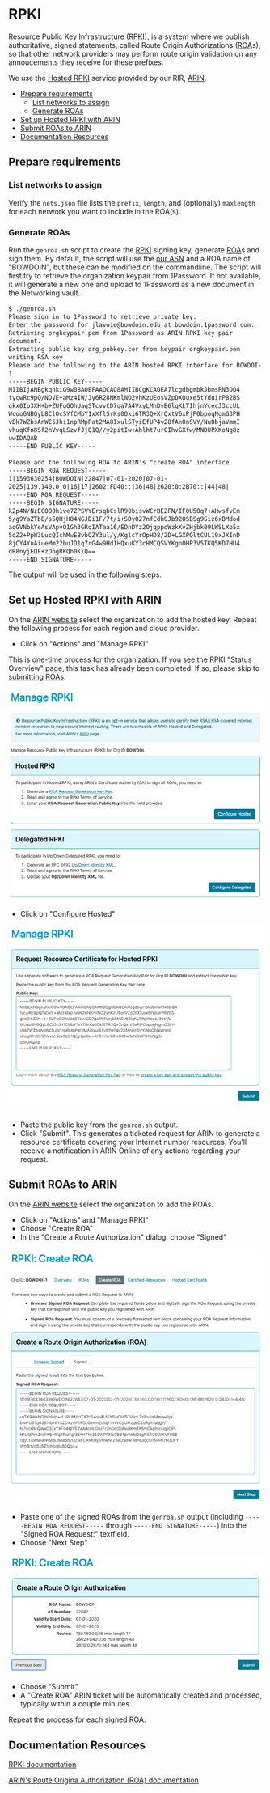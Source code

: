 # RPKI

Resource Public Key Infrastructure ([RPKI]), is a system where
we publish authoritative, signed statements, called Route Origin
Authorizations ([ROA]s), so that other network providers may perform
route origin validation on any annoucements they receive for these
prefixes.

We use the [Hosted RPKI] service provided by our RIR, [ARIN].

<!-- vim-markdown-toc GFM -->

- [Prepare requirements](#prepare-requirements)
  - [List networks to assign](#list-networks-to-assign)
  - [Generate ROAs](#generate-roas)
- [Set up Hosted RPKI with ARIN](#set-up-hosted-rpki-with-arin)
- [Submit ROAs to ARIN](#submit-roas-to-arin)
- [Documentation Resources](#documentation-resources)

<!-- vim-markdown-toc -->

## Prepare requirements

### List networks to assign

Verify the `nets.json` file lists the `prefix`, `length`, and
(optionally) `maxlength` for each network you want to include in the
ROA(s).

### Generate ROAs

Run the `genroa.sh` script to create the [RPKI] signing key, generate
[ROA]s and sign them.  By default, the script will use the [our
ASN](https://bgp.he.net/AS22847) and a ROA name of "BOWDOIN", but these
can be modified on the commandline.  The script will first try to
retrieve the organization keypair from 1Password.  If not available, it
will generate a new one and upload to 1Password as a new document in the
Networking vault.

<!-- markdownlint-disable MD013 -->
    $ ./genroa.sh
    Please sign in to 1Password to retrieve private key.
    Enter the password for jlavoie@bowdoin.edu at bowdoin.1password.com:
    Retrieving orgkeypair.pem from 1Password as ARIN RPKI key pair document.
    Extracting public key org_pubkey.cer from keypair orgkeypair.pem
    writing RSA key
    Please add the following to the ARIN hosted RPKI interface for BOWDOI-1
    -----BEGIN PUBLIC KEY-----
    MIIBIjANBgkqhkiG9w0BAQEFAAOCAQ8AMIIBCgKCAQEA7lcgdbgmbkJbmsRN3DQ4
    tycwRc9pQ/NDVE+aMz4IW/Jy6R28NKmlNO2vhKzUEosVZpDXOuxe5tYduirP82BS
    gkx0Io3XH+b+ZUFuGOhUaqSTcvvCD7ga7A4VxyLMnDvE6lqKLTIhjnYcecJ3ccUL
    WcooGNBQyL8ClOcSYfCMbY1xXflSrKs0Oki6TR3Q+XrQxtV6xPjP0bpoqNgmG3PH
    vBk7WZbsAnWC5Jhi1npRMpPat2MA8IxulSTyiEfUP4v28fAn0nSVY/NuObjaVmmI
    vhuqKfn8Sf2hVvqLSzvfJjQ1Q//y2pitIw+Ahlht7urCIhvGXfw/MNDUPXKoNg8z
    uwIDAQAB
    -----END PUBLIC KEY-----

    Please add the following ROA to ARIN's "create ROA" interface.
    -----BEGIN ROA REQUEST-----
    1|1593630254|BOWDOIN|22847|07-01-2020|07-01-2025|139.140.0.0|16|17|2602:FD40::|36|48|2620:0:2B70::|44|48|
    -----END ROA REQUEST-----
    -----BEGIN SIGNATURE-----
    k2p4N/NzECOO0h1ve7ZPSVYErsqbCslR90bisvWCrBE2FN/IF0U50q7+AHwsfvEm
    5/g9YaZTbE/s5QHjH84NGJDi1F/7t/i+SDy027nfCdhGJb92OSBSg9Siz6xBMdod
    aqGVNbkYeAsVApvO1Gh3GRqIATaa16/EDnDYz2OjqppoWzkKvZHjbk09LWSLXo5x
    5qZ2+PpW3LucQIchMwEBvbOZY3ul/y/KglcYrOpHD8/2D+LGXPOltCUL19xJXInD
    8jCY4YuAiueMm22buJD1q7rG4w9Hd1HQxuKY3cHMCQSVYKgn0HP3V5TKQ5KD7HU4
    dR8nyjEQF+zDogRKQh0KiQ==
    -----END SIGNATURE-----
<!-- markdownlint-enable MD013 -->

The output will be used in the following steps.

## Set up Hosted RPKI with ARIN

On the [ARIN website](https://account.arin.net/public/secure/org) select
the organization to add the hosted key.  Repeat the following
process for each region and cloud provider.

- Click on "Actions" and "Manage RPKI"

This is one-time process for the organization.  If you
see the RPKI "Status Overview" page, this task has
already been completed.
If so, please skip to [submitting ROAs](#submit-roas-to-arin).

![ARIN Hosted RPKI](images/ARIN-rpki-hosted.png)

- Click on "Configure Hosted"

![ARIN Hosted RPKI Certificate](images/ARIN-rpki-pubkey.png)

- Paste the public key from the `genroa.sh` output.
- Click "Submit". This generates a ticketed request for ARIN
  to generate a resource certificate covering your Internet number
  resources. You’ll receive a notification in ARIN Online of any
  actions regarding your request.

## Submit ROAs to ARIN

On the [ARIN website](https://account.arin.net/public/secure/org) select
the organization to add the ROAs.

- Click on "Actions" and "Manage RPKI"
- Choose "Create ROA"
- In the "Create a Route Authorization" dialog, choose "Signed"

![ARIN Create ROA](images/ARIN-roa-create.png)

- Paste one of the signed ROAs from the `genroa.sh` output
  (including `-----BEGIN ROA REQUEST-----` through `-----END SIGNATURE-----`)
  into the "Signed ROA Request:" textfield.
- Choose "Next Step"

![ARIN Submit ROA](images/ARIN-roa-submit.png)

- Choose "Submit"
- A "Create ROA" ARIN ticket will be automatically created and processed,
  typically within a couple minutes.

Repeat the process for each signed ROA.

## Documentation Resources

[RPKI documentation][RPKI]

[ARIN's Route Origina Authorization (ROA) documentation][ROA]

[RPKI]: https://rpki.readthedocs.io/en/latest/index.html
[ROA]: https://www.arin.net/resources/manage/rpki/roa_request/
[ARIN]: https://www.arin.net/
[Hosted RPKI]: https://www.arin.net/resources/manage/rpki/hosted/
